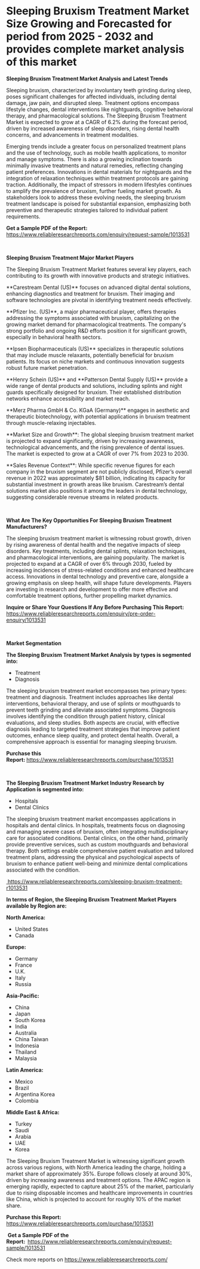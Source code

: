 <p><h1>Sleeping Bruxism Treatment Market Size Growing and Forecasted for period from 2025 - 2032 and provides complete market analysis of this market</h1></p><p><strong>Sleeping Bruxism Treatment Market Analysis and Latest Trends</strong></p>
<p><p>Sleeping bruxism, characterized by involuntary teeth grinding during sleep, poses significant challenges for affected individuals, including dental damage, jaw pain, and disrupted sleep. Treatment options encompass lifestyle changes, dental interventions like nightguards, cognitive behavioral therapy, and pharmacological solutions. The Sleeping Bruxism Treatment Market is expected to grow at a CAGR of 6.2% during the forecast period, driven by increased awareness of sleep disorders, rising dental health concerns, and advancements in treatment modalities.</p><p>Emerging trends include a greater focus on personalized treatment plans and the use of technology, such as mobile health applications, to monitor and manage symptoms. There is also a growing inclination towards minimally invasive treatments and natural remedies, reflecting changing patient preferences. Innovations in dental materials for nightguards and the integration of relaxation techniques within treatment protocols are gaining traction. Additionally, the impact of stressors in modern lifestyles continues to amplify the prevalence of bruxism, further fueling market growth. As stakeholders look to address these evolving needs, the sleeping bruxism treatment landscape is poised for substantial expansion, emphasizing both preventive and therapeutic strategies tailored to individual patient requirements.</p></p>
<p><strong>Get a Sample PDF of the Report:&nbsp;</strong> <a href="https://www.reliableresearchreports.com/enquiry/request-sample/1013531?utm_campaign=2295&utm_medium=2&utm_source=Github&utm_content=ia&utm_term=06032025&utm_id=sleeping-bruxism-treatment">https://www.reliableresearchreports.com/enquiry/request-sample/1013531</a></p>
<p>&nbsp;</p>
<p><strong>Sleeping Bruxism Treatment Major Market Players</strong></p>
<p><p>The Sleeping Bruxism Treatment Market features several key players, each contributing to its growth with innovative products and strategic initiatives. </p><p>**Carestream Dental (US)** focuses on advanced digital dental solutions, enhancing diagnostics and treatment for bruxism. Their imaging and software technologies are pivotal in identifying treatment needs effectively.</p><p>**Pfizer Inc. (US)**, a major pharmaceutical player, offers therapies addressing the symptoms associated with bruxism, capitalizing on the growing market demand for pharmacological treatments. The company's strong portfolio and ongoing R&D efforts position it for significant growth, especially in behavioral health sectors.</p><p>**Ipsen Biopharmaceuticals (US)** specializes in therapeutic solutions that may include muscle relaxants, potentially beneficial for bruxism patients. Its focus on niche markets and continuous innovation suggests robust future market penetration.</p><p>**Henry Schein (US)** and **Patterson Dental Supply (US)** provide a wide range of dental products and solutions, including splints and night guards specifically designed for bruxism. Their established distribution networks enhance accessibility and market reach.</p><p>**Merz Pharma GmbH & Co. KGaA (Germany)** engages in aesthetic and therapeutic biotechnology, with potential applications in bruxism treatment through muscle-relaxing injectables.</p><p>**Market Size and Growth**: The global sleeping bruxism treatment market is projected to expand significantly, driven by increasing awareness, technological advancements, and the rising prevalence of dental issues. The market is expected to grow at a CAGR of over 7% from 2023 to 2030.</p><p>**Sales Revenue Context**: While specific revenue figures for each company in the bruxism segment are not publicly disclosed, Pfizer’s overall revenue in 2022 was approximately $81 billion, indicating its capacity for substantial investment in growth areas like bruxism. Carestream’s dental solutions market also positions it among the leaders in dental technology, suggesting considerable revenue streams in related products.</p></p>
<p>&nbsp;</p>
<p><strong>What Are The Key Opportunities For Sleeping Bruxism Treatment Manufacturers?</strong></p>
<p><p>The sleeping bruxism treatment market is witnessing robust growth, driven by rising awareness of dental health and the negative impacts of sleep disorders. Key treatments, including dental splints, relaxation techniques, and pharmacological interventions, are gaining popularity. The market is projected to expand at a CAGR of over 6% through 2030, fueled by increasing incidences of stress-related conditions and enhanced healthcare access. Innovations in dental technology and preventive care, alongside a growing emphasis on sleep health, will shape future developments. Players are investing in research and development to offer more effective and comfortable treatment options, further propelling market dynamics.</p></p>
<p><strong>Inquire or Share Your Questions If Any Before Purchasing This Report:</strong> <a href="https://www.reliableresearchreports.com/enquiry/pre-order-enquiry/1013531?utm_campaign=2295&utm_medium=2&utm_source=Github&utm_content=ia&utm_term=06032025&utm_id=sleeping-bruxism-treatment">https://www.reliableresearchreports.com/enquiry/pre-order-enquiry/1013531</a></p>
<p>&nbsp;</p>
<p><strong>Market Segmentation</strong></p>
<p><strong>The Sleeping Bruxism Treatment Market Analysis by types is segmented into:</strong></p>
<p><ul><li>Treatment</li><li>Diagnosis</li></ul></p>
<p><p>The sleeping bruxism treatment market encompasses two primary types: treatment and diagnosis. Treatment includes approaches like dental interventions, behavioral therapy, and use of splints or mouthguards to prevent teeth grinding and alleviate associated symptoms. Diagnosis involves identifying the condition through patient history, clinical evaluations, and sleep studies. Both aspects are crucial, with effective diagnosis leading to targeted treatment strategies that improve patient outcomes, enhance sleep quality, and protect dental health. Overall, a comprehensive approach is essential for managing sleeping bruxism.</p></p>
<p><strong>Purchase this Report:&nbsp;</strong><a href="https://www.reliableresearchreports.com/purchase/1013531?utm_campaign=2295&utm_medium=2&utm_source=Github&utm_content=ia&utm_term=06032025&utm_id=sleeping-bruxism-treatment">https://www.reliableresearchreports.com/purchase/1013531</a></p>
<p>&nbsp;</p>
<p><strong>The Sleeping Bruxism Treatment Market Industry Research by Application is segmented into:</strong></p>
<p><ul><li>Hospitals</li><li>Dental Clinics</li></ul></p>
<p><p>The sleeping bruxism treatment market encompasses applications in hospitals and dental clinics. In hospitals, treatments focus on diagnosing and managing severe cases of bruxism, often integrating multidisciplinary care for associated conditions. Dental clinics, on the other hand, primarily provide preventive services, such as custom mouthguards and behavioral therapy. Both settings enable comprehensive patient evaluation and tailored treatment plans, addressing the physical and psychological aspects of bruxism to enhance patient well-being and minimize dental complications associated with the condition.</p></p>
<p><a href="https://www.reliableresearchreports.com/sleeping-bruxism-treatment-r1013531?utm_campaign=2295&utm_medium=2&utm_source=Github&utm_content=ia&utm_term=06032025&utm_id=sleeping-bruxism-treatment">&nbsp;https://www.reliableresearchreports.com/sleeping-bruxism-treatment-r1013531</a></p>
<p><strong>In terms of Region, the Sleeping Bruxism Treatment Market Players available by Region are:</strong></p>
<p>
    <p> <strong> North America: </strong>
        <ul>
            <li>United States</li>
            <li>Canada</li>
        </ul>
        </p> 
    <p> <strong> Europe: </strong>
        <ul>
            <li>Germany</li>
            <li>France</li>
            <li>U.K.</li>
            <li>Italy</li>
            <li>Russia</li>
        </ul>
        </p> 
    <p> <strong> Asia-Pacific: </strong>
        <ul>
            <li>China</li>
            <li>Japan</li>
            <li>South Korea</li>
            <li>India</li>
            <li>Australia</li>
            <li>China Taiwan</li>
            <li>Indonesia</li>
            <li>Thailand</li>
            <li>Malaysia</li>
        </ul>
        </p> 
    <p> <strong> Latin America: </strong>
        <ul>
            <li>Mexico</li>
            <li>Brazil</li>
            <li>Argentina Korea</li>
            <li>Colombia</li>
        </ul>
        </p> 
    <p> <strong> Middle East & Africa: </strong>
        <ul>
            <li>Turkey</li>
            <li>Saudi</li>
            <li>Arabia</li>
            <li>UAE</li>
            <li>Korea</li>
        </ul>
    </p>
    </p>
<p><p>The Sleeping Bruxism Treatment Market is witnessing significant growth across various regions, with North America leading the charge, holding a market share of approximately 35%. Europe follows closely at around 30%, driven by increasing awareness and treatment options. The APAC region is emerging rapidly, expected to capture about 25% of the market, particularly due to rising disposable incomes and healthcare improvements in countries like China, which is projected to account for roughly 10% of the market share.</p></p>
<p><strong>Purchase this Report: </strong><a href="https://www.reliableresearchreports.com/purchase/1013531?utm_campaign=2295&utm_medium=2&utm_source=Github&utm_content=ia&utm_term=06032025&utm_id=sleeping-bruxism-treatment">https://www.reliableresearchreports.com/purchase/1013531</a></p>
<p>&nbsp;<strong>Get a Sample PDF of the Report:&nbsp;&nbsp;</strong><a href="https://www.reliableresearchreports.com/enquiry/request-sample/1013531?utm_campaign=2295&utm_medium=2&utm_source=Github&utm_content=ia&utm_term=06032025&utm_id=sleeping-bruxism-treatment">https://www.reliableresearchreports.com/enquiry/request-sample/1013531</a></p>
<p><strong></strong></p>
<p>Check more reports on <a href="https://www.reliableresearchreports.com/?utm_campaign=2295&utm_medium=2&utm_source=Github&utm_content=ia&utm_term=06032025&utm_id=sleeping-bruxism-treatment">https://www.reliableresearchreports.com/</a></p>